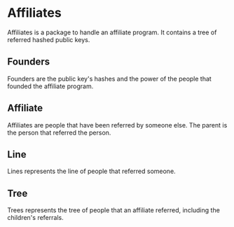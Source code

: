 # Affiliates
Affiliates is a package to handle an affiliate program.  It contains a tree of referred hashed public keys.

## Founders
Founders are the public key's hashes and the power of the people that founded the affiliate program.

## Affiliate
Affiliates are people that have been referred by someone else.  The parent is the person that referred the person.

## Line
Lines represents the line of people that referred someone.

## Tree
Trees represents the tree of people that an affiliate referred, including the children's referrals.
